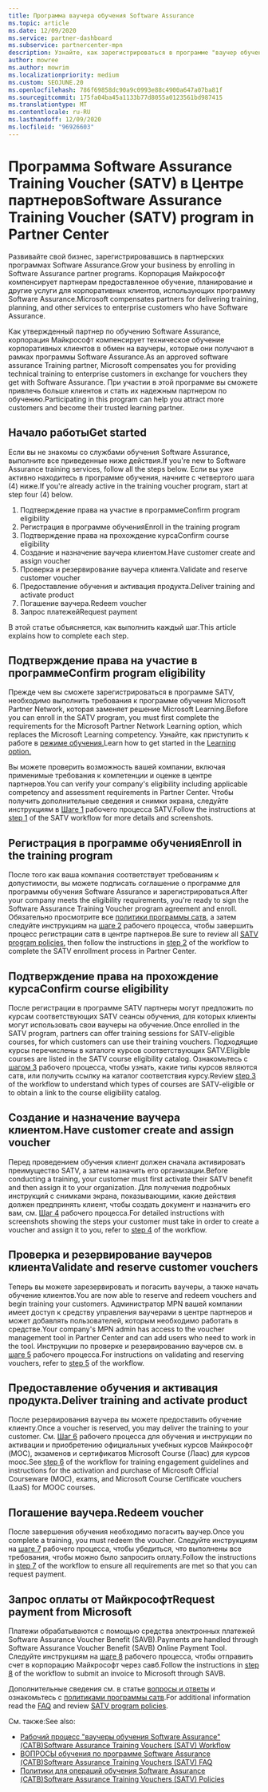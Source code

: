 ```yaml
---
title: Программа ваучера обучения Software Assurance
ms.topic: article
ms.date: 12/09/2020
ms.service: partner-dashboard
ms.subservice: partnercenter-mpn
description: Узнайте, как зарегистрироваться в программе "ваучер обучения Software Assurance", чтобы вы могли компенсировать доставку и планирование для корпоративных клиентов.
author: mowree
ms.author: mowrim
ms.localizationpriority: medium
ms.custom: SEOJUNE.20
ms.openlocfilehash: 786f69858dc90a9c0993e88c4900a647a07ba81f
ms.sourcegitcommit: 175fa04ba45a1133b77d8055a0123561bd987415
ms.translationtype: MT
ms.contentlocale: ru-RU
ms.lasthandoff: 12/09/2020
ms.locfileid: "96926603"
---
```

# <a name="software-assurance-training-voucher-satv-program-in-partner-center"></a><span data-ttu-id="51acb-103">Программа Software Assurance Training Voucher (SATV) в Центре партнеров</span><span class="sxs-lookup"><span data-stu-id="51acb-103">Software Assurance Training Voucher (SATV) program in Partner Center</span></span>

<span data-ttu-id="51acb-104">Развивайте свой бизнес, зарегистрировавшись в партнерских программах Software Assurance.</span><span class="sxs-lookup"><span data-stu-id="51acb-104">Grow your business by enrolling in Software Assurance partner programs.</span></span> <span data-ttu-id="51acb-105">Корпорация Майкрософт компенсирует партнерам предоставленное обучение, планирование и другие услуги для корпоративных клиентов, использующих программу Software Assurance.</span><span class="sxs-lookup"><span data-stu-id="51acb-105">Microsoft compensates partners for delivering training, planning, and other services to enterprise customers who have Software Assurance.</span></span>

<span data-ttu-id="51acb-106">Как утвержденный партнер по обучению Software Assurance, корпорация Майкрософт компенсирует техническое обучение корпоративных клиентов в обмен на ваучеры, которые они получают в рамках программы Software Assurance.</span><span class="sxs-lookup"><span data-stu-id="51acb-106">As an approved software assurance Training partner, Microsoft compensates you for providing technical training to enterprise customers in exchange for vouchers they get with Software Assurance.</span></span> <span data-ttu-id="51acb-107">При участии в этой программе вы сможете привлечь больше клиентов и стать их надежным партнером по обучению.</span><span class="sxs-lookup"><span data-stu-id="51acb-107">Participating in this program can help you attract more customers and become their trusted learning partner.</span></span>

## <a name="get-started"></a><span data-ttu-id="51acb-108">Начало работы</span><span class="sxs-lookup"><span data-stu-id="51acb-108">Get started</span></span>

<span data-ttu-id="51acb-109">Если вы не знакомы со службами обучения Software Assurance, выполните все приведенные ниже действия.</span><span class="sxs-lookup"><span data-stu-id="51acb-109">If you're new to Software Assurance training services, follow all the steps below.</span></span> <span data-ttu-id="51acb-110">Если вы уже активно находитесь в программе обучения, начните с четвертого шага (4) ниже.</span><span class="sxs-lookup"><span data-stu-id="51acb-110">If you're already active in the training voucher program, start at step four (4) below.</span></span> 

1. <span data-ttu-id="51acb-111">Подтверждение права на участие в программе</span><span class="sxs-lookup"><span data-stu-id="51acb-111">Confirm program eligibility</span></span>
2. <span data-ttu-id="51acb-112">Регистрация в программе обучения</span><span class="sxs-lookup"><span data-stu-id="51acb-112">Enroll in the training program</span></span>
3. <span data-ttu-id="51acb-113">Подтверждение права на прохождение курса</span><span class="sxs-lookup"><span data-stu-id="51acb-113">Confirm course eligibility</span></span>
4. <span data-ttu-id="51acb-114">Создание и назначение ваучера клиентом.</span><span class="sxs-lookup"><span data-stu-id="51acb-114">Have customer create and assign voucher</span></span>
5. <span data-ttu-id="51acb-115">Проверка и резервирование ваучера клиента.</span><span class="sxs-lookup"><span data-stu-id="51acb-115">Validate and reserve customer voucher</span></span>
6. <span data-ttu-id="51acb-116">Предоставление обучения и активация продукта.</span><span class="sxs-lookup"><span data-stu-id="51acb-116">Deliver training and activate product</span></span>
7. <span data-ttu-id="51acb-117">Погашение ваучера.</span><span class="sxs-lookup"><span data-stu-id="51acb-117">Redeem voucher</span></span>
8. <span data-ttu-id="51acb-118">Запрос платежей</span><span class="sxs-lookup"><span data-stu-id="51acb-118">Request payment</span></span>

<span data-ttu-id="51acb-119">В этой статье объясняется, как выполнить каждый шаг.</span><span class="sxs-lookup"><span data-stu-id="51acb-119">This article explains how to complete each step.</span></span>

## <a name="confirm-program-eligibility"></a><span data-ttu-id="51acb-120">Подтверждение права на участие в программе</span><span class="sxs-lookup"><span data-stu-id="51acb-120">Confirm program eligibility</span></span>

<span data-ttu-id="51acb-121">Прежде чем вы сможете зарегистрироваться в программе SATV, необходимо выполнить требования к программе обучения Microsoft Partner Network, которая заменяет решение Microsoft Learning.</span><span class="sxs-lookup"><span data-stu-id="51acb-121">Before you can enroll in the SATV program, you must first complete the requirements for the Microsoft Partner Network Learning option, which replaces the Microsoft Learning competency.</span></span> <span data-ttu-id="51acb-122">Узнайте, как приступить к работе в [режиме обучения.](https://partner.microsoft.com/membership/learning-partners)</span><span class="sxs-lookup"><span data-stu-id="51acb-122">Learn how to get started in the [Learning option.](https://partner.microsoft.com/membership/learning-partners)</span></span>

<span data-ttu-id="51acb-123">Вы можете проверить возможность вашей компании, включая применимые требования к компетенции и оценке в центре партнеров.</span><span class="sxs-lookup"><span data-stu-id="51acb-123">You can verify your company's eligibility including applicable competency and assessment requirements in Partner Center.</span></span> <span data-ttu-id="51acb-124">Чтобы получить дополнительные сведения и снимки экрана, следуйте инструкциям в [Шаге 1](https://query.prod.cms.rt.microsoft.com/cms/api/am/binary/RE4s3bB) рабочего процесса SATV.</span><span class="sxs-lookup"><span data-stu-id="51acb-124">Follow the instructions at [step 1](https://query.prod.cms.rt.microsoft.com/cms/api/am/binary/RE4s3bB) of the SATV workflow for more details and screenshots.</span></span>

## <a name="enroll-in-the-training-program"></a><span data-ttu-id="51acb-125">Регистрация в программе обучения</span><span class="sxs-lookup"><span data-stu-id="51acb-125">Enroll in the training program</span></span>

<span data-ttu-id="51acb-126">После того как ваша компания соответствует требованиям к допустимости, вы можете подписать соглашение о программе для программы обучения Software Assurance и зарегистрироваться.</span><span class="sxs-lookup"><span data-stu-id="51acb-126">After your company meets the eligibility requirements, you're ready to sign the Software Assurance Training Voucher program agreement and enroll.</span></span> <span data-ttu-id="51acb-127">Обязательно просмотрите все [политики программы сатв](https://query.prod.cms.rt.microsoft.com/cms/api/am/binary/RE3koEP), а затем следуйте инструкциям на [шаге 2](https://query.prod.cms.rt.microsoft.com/cms/api/am/binary/RE4s3bB) рабочего процесса, чтобы завершить процесс регистрации сатв в центре партнеров.</span><span class="sxs-lookup"><span data-stu-id="51acb-127">Be sure to review all [SATV program policies](https://query.prod.cms.rt.microsoft.com/cms/api/am/binary/RE3koEP), then follow the instructions in [step 2](https://query.prod.cms.rt.microsoft.com/cms/api/am/binary/RE4s3bB) of the workflow to complete the SATV enrollment process in Partner Center.</span></span>


## <a name="confirm-course-eligibility"></a><span data-ttu-id="51acb-128">Подтверждение права на прохождение курса</span><span class="sxs-lookup"><span data-stu-id="51acb-128">Confirm course eligibility</span></span>
<span data-ttu-id="51acb-129">После регистрации в программе SATV партнеры могут предложить по курсам соответствующих SATV сеансы обучения, для которых клиенты могут использовать свои ваучеры на обучение.</span><span class="sxs-lookup"><span data-stu-id="51acb-129">Once enrolled in the SATV program, partners can offer training sessions for SATV-eligible courses, for which customers can use their training vouchers.</span></span> <span data-ttu-id="51acb-130">Подходящие курсы перечислены в каталоге курсов соответствующих SATV.</span><span class="sxs-lookup"><span data-stu-id="51acb-130">Eligible courses are listed in the SATV course eligibility catalog.</span></span> <span data-ttu-id="51acb-131">Ознакомьтесь с [шагом 3](https://query.prod.cms.rt.microsoft.com/cms/api/am/binary/RE4s3bB) рабочего процесса, чтобы узнать, какие типы курсов являются сатв, или получить ссылку на каталог соответствия курсу.</span><span class="sxs-lookup"><span data-stu-id="51acb-131">Review [step 3](https://query.prod.cms.rt.microsoft.com/cms/api/am/binary/RE4s3bB) of the workflow to understand which types of courses are SATV-eligible or to obtain a link to the course eligibility catalog.</span></span>

## <a name="have-customer-create-and-assign-voucher"></a><span data-ttu-id="51acb-132">Создание и назначение ваучера клиентом.</span><span class="sxs-lookup"><span data-stu-id="51acb-132">Have customer create and assign voucher</span></span>

<span data-ttu-id="51acb-133">Перед проведением обучения клиент должен сначала активировать преимущество SATV, а затем назначить его организации.</span><span class="sxs-lookup"><span data-stu-id="51acb-133">Before conducting a training, your customer must first activate their SATV benefit and then assign it to your organization.</span></span> <span data-ttu-id="51acb-134">Для получения подробных инструкций с снимками экрана, показывающими, какие действия должен предпринять клиент, чтобы создать документ и назначить его вам, см. [Шаг 4](https://query.prod.cms.rt.microsoft.com/cms/api/am/binary/RE4s3bB) рабочего процесса.</span><span class="sxs-lookup"><span data-stu-id="51acb-134">For detailed instructions with screenshots showing the steps your customer must take in order to create a voucher and assign it to you, refer to [step 4](https://query.prod.cms.rt.microsoft.com/cms/api/am/binary/RE4s3bB) of the workflow.</span></span>

## <a name="validate-and-reserve-customer-vouchers"></a><span data-ttu-id="51acb-135">Проверка и резервирование ваучеров клиента</span><span class="sxs-lookup"><span data-stu-id="51acb-135">Validate and reserve customer vouchers</span></span>

<span data-ttu-id="51acb-136">Теперь вы можете зарезервировать и погасить ваучеры, а также начать обучение клиентов.</span><span class="sxs-lookup"><span data-stu-id="51acb-136">You are now able to reserve and redeem vouchers and begin training your customers.</span></span> <span data-ttu-id="51acb-137">Администратор MPN вашей компании имеет доступ к средству управления ваучерами в центре партнеров и может добавлять пользователей, которым необходимо работать в средстве.</span><span class="sxs-lookup"><span data-stu-id="51acb-137">Your company's MPN admin has access to the voucher management tool in Partner Center and can add users who need to work in the tool.</span></span> <span data-ttu-id="51acb-138">Инструкции по проверке и резервированию ваучеров см. в [шаге 5](https://query.prod.cms.rt.microsoft.com/cms/api/am/binary/RE4s3bB) рабочего процесса.</span><span class="sxs-lookup"><span data-stu-id="51acb-138">For instructions on validating and reserving vouchers, refer to [step 5](https://query.prod.cms.rt.microsoft.com/cms/api/am/binary/RE4s3bB) of the workflow.</span></span>

## <a name="deliver-training-and-activate-product"></a><span data-ttu-id="51acb-139">Предоставление обучения и активация продукта.</span><span class="sxs-lookup"><span data-stu-id="51acb-139">Deliver training and activate product</span></span>

<span data-ttu-id="51acb-140">После резервирования ваучера вы можете предоставить обучение клиенту.</span><span class="sxs-lookup"><span data-stu-id="51acb-140">Once a voucher is reserved, you may deliver the training to your customer.</span></span> <span data-ttu-id="51acb-141">См. [Шаг 6](https://query.prod.cms.rt.microsoft.com/cms/api/am/binary/RE4s3bB) рабочего процесса для обучения и инструкции по активации и приобретению официальных учебных курсов Майкрософт (MOC), экзаменов и сертификатов Microsoft Course (Лаас) для курсов mooc.</span><span class="sxs-lookup"><span data-stu-id="51acb-141">See [step 6](https://query.prod.cms.rt.microsoft.com/cms/api/am/binary/RE4s3bB) of the workflow for training engagement guidelines and instructions for the activation and purchase of Microsoft Official Courseware (MOC), exams, and Microsoft Course Certificate vouchers (LaaS) for MOOC courses.</span></span>

## <a name="redeem-voucher"></a><span data-ttu-id="51acb-142">Погашение ваучера.</span><span class="sxs-lookup"><span data-stu-id="51acb-142">Redeem voucher</span></span>

<span data-ttu-id="51acb-143">После завершения обучения необходимо погасить ваучер.</span><span class="sxs-lookup"><span data-stu-id="51acb-143">Once you complete a training, you must redeem the voucher.</span></span> <span data-ttu-id="51acb-144">Следуйте инструкциям на [шаге 7](https://query.prod.cms.rt.microsoft.com/cms/api/am/binary/RE4s3bB) рабочего процесса, чтобы убедиться, что выполнены все требования, чтобы можно было запросить оплату.</span><span class="sxs-lookup"><span data-stu-id="51acb-144">Follow the instructions in [step 7](https://query.prod.cms.rt.microsoft.com/cms/api/am/binary/RE4s3bB) of the workflow to ensure all requirements are met so that you can request payment.</span></span> 


## <a name="request-payment-from-microsoft"></a><span data-ttu-id="51acb-145">Запрос оплаты от Майкрософт</span><span class="sxs-lookup"><span data-stu-id="51acb-145">Request payment from Microsoft</span></span>

<span data-ttu-id="51acb-146">Платежи обрабатываются с помощью средства электронных платежей Software Assurance Voucher Benefit (SAVB).</span><span class="sxs-lookup"><span data-stu-id="51acb-146">Payments are handled through Software Assurance Voucher Benefit (SAVB) Online Payment Tool.</span></span> <span data-ttu-id="51acb-147">Следуйте инструкциям на [шаге 8](https://query.prod.cms.rt.microsoft.com/cms/api/am/binary/RE4s3bB) рабочего процесса, чтобы отправить счет в корпорацию Майкрософт через савб.</span><span class="sxs-lookup"><span data-stu-id="51acb-147">Follow the instructions in [step 8](https://query.prod.cms.rt.microsoft.com/cms/api/am/binary/RE4s3bB) of the workflow to submit an invoice to Microsoft through SAVB.</span></span> 

<span data-ttu-id="51acb-148">Дополнительные сведения см. в статье [вопросы и ответы](https://query.prod.cms.rt.microsoft.com/cms/api/am/binary/RE3kz5o) и ознакомьтесь с [политиками программы сатв](https://query.prod.cms.rt.microsoft.com/cms/api/am/binary/RE3koEP).</span><span class="sxs-lookup"><span data-stu-id="51acb-148">For additional information read the [FAQ](https://query.prod.cms.rt.microsoft.com/cms/api/am/binary/RE3kz5o) and review [SATV program policies](https://query.prod.cms.rt.microsoft.com/cms/api/am/binary/RE3koEP).</span></span>

<span data-ttu-id="51acb-149">См. также:</span><span class="sxs-lookup"><span data-stu-id="51acb-149">See also:</span></span>

- [<span data-ttu-id="51acb-150">Рабочий процесс "ваучеры обучения Software Assurance" (САТВ)</span><span class="sxs-lookup"><span data-stu-id="51acb-150">Software Assurance Training Vouchers (SATV) Workflow</span></span>](https://query.prod.cms.rt.microsoft.com/cms/api/am/binary/RE4s3bB)
- [<span data-ttu-id="51acb-151">ВОПРОСЫ обучения по программе Software Assurance (САТВ)</span><span class="sxs-lookup"><span data-stu-id="51acb-151">Software Assurance Training Vouchers (SATV) FAQ</span></span>](https://query.prod.cms.rt.microsoft.com/cms/api/am/binary/RE3kz5o)
- [<span data-ttu-id="51acb-152">Политики для операций обучения Software Assurance (САТВ)</span><span class="sxs-lookup"><span data-stu-id="51acb-152">Software Assurance Training Vouchers (SATV) Policies</span></span>](https://query.prod.cms.rt.microsoft.com/cms/api/am/binary/RE3koEP)
